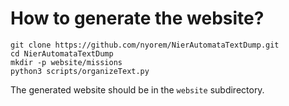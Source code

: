 # How to generate the website?

```
git clone https://github.com/nyorem/NierAutomataTextDump.git
cd NierAutomataTextDump
mkdir -p website/missions
python3 scripts/organizeText.py
```

The generated website should be in the `website` subdirectory.
